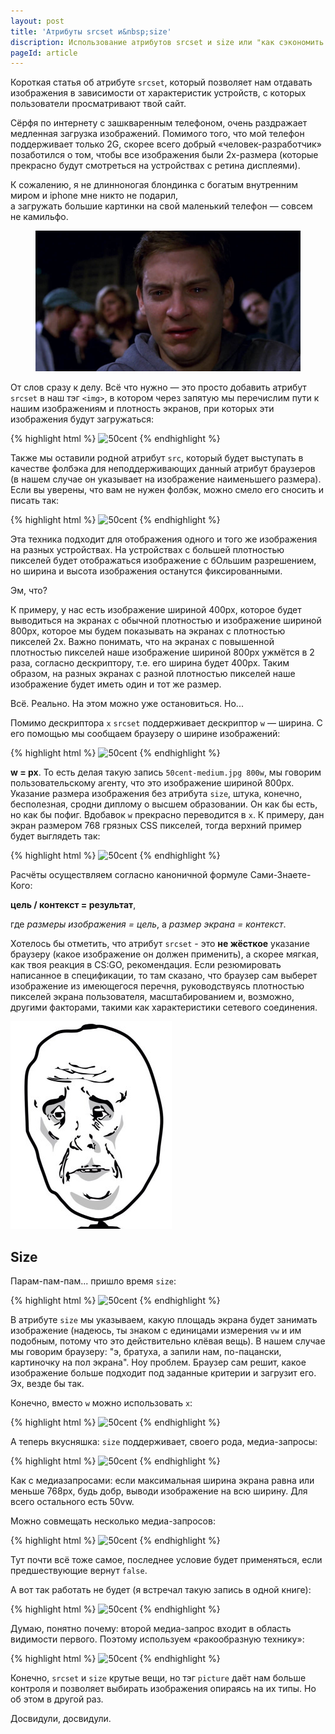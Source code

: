 ```yaml
---
layout: post
title: 'Атрибуты srcset и&nbsp;size'
discription: Использование атрибутов srcset и size или "как сэкономить трафик и нервы пользователям" 
pageId: article
---
```


Короткая статья об атрибуте `srcset`, который позволяет нам отдавать изображения в зависимости 
от характеристик устройств, с которых пользователи просматривают твой сайт.

Сёрфя по интернету с зашкваренным телефоном, очень раздражает медленная загрузка изображений. Помимого того,
что мой телефон поддерживает только 2G, скорее всего добрый &laquo;человек-разработчик&raquo; позаботился о том, чтобы все 
изображения были 2x-размера (которые прекрасно будут смотреться на устройствах с ретина дисплеями).
 
К сожалению, я не длинноногая блондинка с богатым внутренним миром и iphone мне никто не подарил,	
а загружать большие картинки на свой маленький телефон&nbsp;&mdash; совсем не камильфо.

<figure class="post__img-container">
	<img src="/assets/images/pit.jpg" alt="Плачущий Питер парке" />
</figure>

От слов сразу к делу. Всё что нужно&nbsp;&mdash; это просто добавить атрибут `srcset` в наш тэг `<img>`, в котором
через запятую мы перечислим пути к нашим изображениям и плотность экранов, при которых эти изображения 
будут загружаться:

{% highlight html %}
<img src="50cent.jpg" 
     srcset="50cent-medium.jpg 1.5x, 50cent-large.jpg 2x" 
     alt="50cent" 
/>
{% endhighlight %}

Также мы оставили родной атрибут `src`, который будет выступать в качестве фолбэка для неподдерживающих 
данный атрибут браузеров (в нашем случае он указывает на изображение наименьшего размера). Если вы уверены, 
что вам не нужен фолбэк, можно смело его сносить и писать так: 

{% highlight html %}
<img srcset="50cent-medium.jpg 1x, 50cent-medium.jpg 1.5x, 50cent-large.jpg 2x" 
     alt="50cent" 
/>
{% endhighlight %}

Эта техника подходит для отображения одного и того же изображения на разных устройствах. На устройствах 
с большей плотностью пикселей будет отображаться изображение с бОльшим разрешением, но ширина и высота 
изображения останутся фиксированными. 

Эм, что? 

К примеру, у нас есть изображение шириной 400px, которое будет выводиться на экранах с обычной плотностью и 
изображение шириной 800px, которое мы будем показывать на экранах с плотностью пикселей 2x. 
Важно понимать, что на экранах с повышенной плотностью пикселей наше изображение шириной 800px ужмётся в 2 раза, 
согласно дескриптору, т.е. его ширина будет 400px. Таким образом, на разных экранах с разной 
плотностью пикселей наше изображение будет иметь один и тот же размер.

Всё. Реально. На этом можно уже остановиться. Но... 

Помимо дескриптора `x` `srcset` поддерживает дескриптор `w`&nbsp;&mdash; ширина. С его помощью мы сообщаем
браузеру о ширине изображений:

{% highlight html %}
<img src="50cent.jpg" 
     srcset="50cent-medium.jpg 500w, 50cent-large.jpg 1000w" 
     alt="50cent" 
/>
{% endhighlight %}

<strong>w = px</strong>. То есть делая такую запись `50cent-medium.jpg 800w`, мы говорим пользовательскому агенту,
что это изображение шириной 800px. Указание размера изображения без атрибута `size`, штука, конечно,
бесполезная, сродни диплому о высшем образовании. Он как бы есть, но как бы пофиг. Вдобавок
`w` прекрасно переводится в `x`. К примеру, дан экран размером 768 грязных CSS пикселей, 
тогда верхний пример будет выглядеть так: 
 
{% highlight html %}
<img src="50cent.jpg" 
     srcset="50cent-medium.jpg 0.6x, 50cent-large.jpg 1.3x" 
     alt="50cent" 
/>
{% endhighlight %}
 
Расчёты осуществляем согласно каноничной формуле Сами-Знаете-Кого:

<b>цель / контекст = результат</b>,

где <i>размеры изображения = цель</i>, а <i>размер экрана = контекст</i>.

Хотелось бы отметить, что aтрибут `srcset` -  это <strong>не жёсткое</strong> указание браузеру 
(какое изображение он должен применить), а скорее мягкая, как твоя реакция в CS:GO, рекомендация. 
Если резюмировать написанное в спецификации, то там сказано, что браузер сам выберет изображение из 
имеющегося перечня, руководствуясь плотностью пикселей экрана пользователя, масштабированием и, возможно,
другими факторами, такими как характеристики сетевого соединения.  

![Мем Okay](/assets/images/okay.jpg)

## Size

Парам-пам-пам... пришло время `size`: 

{% highlight html %}
<img src="50cent.jpg" 
     srcset="50cent-medium.jpg 500w, 50cent-large.jpg 1000w" 
     sizes="50vw" 
     alt="50cent"
/>
{% endhighlight %}

В атрибуте `size` мы указываем, какую площадь экрана будет занимать изображение (надеюсь, 
ты знаком с единицами измерения `vw` и им подобным, потому что это действительно клёвая вещь). В нашем 
случае мы говорим браузеру: "э, братуха, а запили нам, по-пацански, картиночку на пол экрана". Ноу проблем.
Браузер сам решит, какое изображение больше подходит под заданные критерии и загрузит его. Эх, везде бы так. 

Конечно, вместо `w` можно использовать `x`: 

{% highlight html %}
<img src="50cent.jpg" 
     srcset="50cent-medium.jpg 0.6x, 50cent-large.jpg 1.3x" 
     sizes="50vw"
     alt="50cent" 
/>
{% endhighlight %}

А теперь вкусняшка: `size`  поддерживает, своего рода, медиа-запросы: 

{% highlight html %}
<img src="50cent.jpg" 
     srcset="50cent-medium.jpg 500w, 50cent-large.jpg 1000w" 
     sizes="(max-width: 768px) 100vw, 50vw"
     alt="50cent"
/>
{% endhighlight %}

Как с медиазапросами: если максимальная ширина экрана равна или меньше 768px, будь добр, выводи 
изображение на всю ширину. Для всего остального есть 50vw. 

Можно совмещать несколько медиа-запросов:

{% highlight html %}
<img src="50cent.jpg" 
     srcset="50cent-medium.jpg 500w, 50cent-large.jpg 1000w" 
     sizes="(max-width: 768px) 100vw, (max-width: 1024px) 50vw, calc(33vw - 100px)"
     alt="50cent"
/>
{% endhighlight %}

Тут почти всё тоже самое, последнее условие будет применяться, если предшествующие вернут `false`.

А вот так работать не будет (я встречал такую запись в одной книге):

{% highlight html %}
<img src="50cent.jpg" 
     srcset="50cent-medium.jpg 500w, 50cent-large.jpg 1000w" 
     sizes="(min-width: 768px) 100vw, (min-width: 1024px) 50vw, calc(33vw - 100px)"
     alt="50cent"
/>
{% endhighlight %}

Думаю, понятно почему: второй медиа-запрос входит в область видимости первого. Поэтому используем &laquo;ракообразную технику&raquo;: 

{% highlight html %}
<img src="50cent.jpg" 
     srcset="50cent-medium.jpg 500w, 50cent-large.jpg 1000w" 
     sizes="(min-width: 1024px) 100vw, (min-width: 768px) 50vw, calc(33vw - 100px)"
     alt="50cent"
/>
{% endhighlight %}

Конечно, `srcset` и `size` крутые вещи, но тэг `picture` даёт нам больше контроля и позволяет выбирать
изображения опираясь на их типы. Но об этом в другой раз. 

Досвидули, досвидули.














